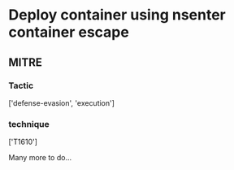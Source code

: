 # Deploy container using nsenter container escape

## MITRE

### Tactic
['defense-evasion', 'execution']

### technique
['T1610']

Many more to do...
